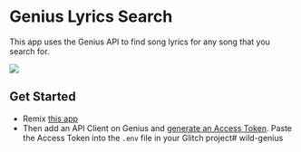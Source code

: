 # Genius Lyrics Search

This app uses the Genius API to find song lyrics for any song that you search for.

![](https://cdn.glitch.com/2f23cda5-a318-4db3-93de-c8158172598b%2FgeniusLyrics.png?1498645371227)

## Get Started
- Remix [this app](https://glitch.com/edit/#!/remix/genius-lyrics)
- Then add an API Client on Genius and [generate an Access Token](https://genius.com/api-clients). Paste the Access Token into the `.env` file  in your Glitch project# wild-genius

